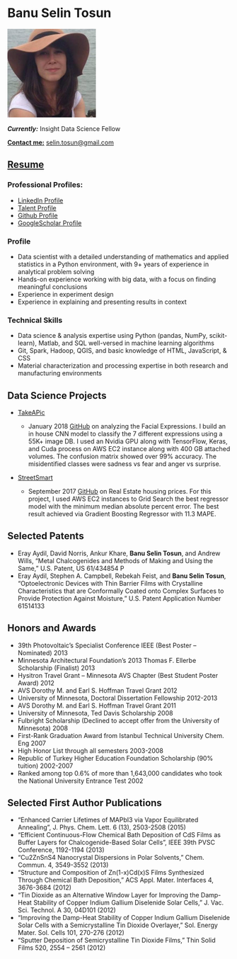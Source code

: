 # Banu Selin Tosun

<img alt="ProfilePicture" src="./BanuSelinTosun.jpg" height="200" width="200" />

_**Currently:**_ Insight Data Science Fellow

[**Contact me:**](mailto:selin.tosun@gmail.com) selin.tosun@gmail.com

## [Resume](BSelinTosun-Resume.pdf)

### Professional Profiles:
  * [LinkedIn Profile](https://www.linkedin.com/in/b-selin-tosun/)
  * [Talent Profile](https://talent.galvanize.com/students/1700)
  * [Github Profile](https://github.com/BanuSelinTosun)
  * [GoogleScholar Profile](https://scholar.google.com/citations?user=ph6QR2IAAAAJ&hl=en)

### Profile
  
  * Data scientist with a detailed understanding of mathematics and applied statistics in a Python environment, with 9+ years of experience in analytical problem solving
  * Hands-on experience working with big data, with a focus on finding meaningful conclusions 
  * Experience in experiment design
  * Experience in explaining and presenting results in context

### Technical Skills

  *	Data science & analysis expertise using Python (pandas, NumPy, scikit-learn), Matlab, and SQL well-versed in machine learning algorithms
  * Git, Spark, Hadoop, QGIS, and basic knowledge of HTML, JavaScript, & CSS
  * Material characterization and processing expertise in both research and manufacturing environments 

## Data Science Projects
  * [TakeAPic](http://takeapic.online/) 
    - January 2018 [GitHub](https://github.com/BanuSelinTosun/TakeAPic) on analyzing the Facial Expressions. I build an in house CNN model to classify the 7 different expressions using a 55K+ image DB. I used an Nvidia GPU along with TensorFlow, Keras, and Cuda process on AWS EC2 instance along with 400 GB attached volumes. The confusion matrix showed over 99% accuracy. The misidentified classes were sadness vs fear and anger vs surprise. 
  
  * [StreetSmart](http://www.street-smart-realty.com/)
    - September 2017 [GitHub](https://github.com/BanuSelinTosun/street-smart) on Real Estate housing prices. For this project, I used AWS EC2 instances to Grid Search the best regressor model with the minimum median absolute percent error. The best result achieved via Gradient Boosting Regressor with 11.3 MAPE. 

## Selected Patents 

  *	Eray Aydil, David Norris, Ankur Khare, **Banu Selin Tosun**, and Andrew Wills, “Metal Chalcogenides and Methods of Making and Using the Same,” U.S. Patent, US 61/434854 P
  *	Eray Aydil, Stephen A. Campbell, Rebekah Feist, and **Banu Selin Tosun**, “Optoelectronic Devices with Thin Barrier Films with Crystalline Characteristics that are Conformally Coated onto Complex Surfaces to Provide Protection Against Moisture,” U.S. Patent Application Number 61514133

## Honors and Awards 
  * 39th Photovoltaic’s Specialist Conference IEEE (Best Poster – Nominated)                                     2013
  * Minnesota Architectural Foundation’s 2013 Thomas F. Ellerbe Scholarship (Finalist)                           2013
  * Hysitron Travel Grant – Minnesota AVS Chapter (Best Student Poster Award)                                    2012
  * AVS Dorothy M. and Earl S. Hoffman Travel Grant                                                              2012
  * University of Minnesota, Doctoral Dissertation Fellowship                                               2012-2013
  * AVS Dorothy M. and Earl S. Hoffman Travel Grant                                                              2011
  * University of Minnesota, Ted Davis Scholarship                                                               2008
  * Fulbright Scholarship (Declined to accept offer from the University of Minnesota)                            2008
  * First-Rank Graduation Award from Istanbul Technical University Chem. Eng                                     2007
  * High Honor List through all semesters                                                                   2003-2008
  * Republic of Turkey Higher Education Foundation Scholarship (90% tuition)                                2002-2007
  * Ranked among top 0.6% of more than 1,643,000 candidates who took the National University Entrance Test       2002

## Selected First Author Publications

  * “Enhanced Carrier Lifetimes of MAPbI3 via Vapor Equilibrated Annealing”, J. Phys. Chem. Lett. 6 (13), 2503-2508 (2015)
  * “Efficient Continuous-Flow Chemical Bath Deposition of CdS Films as Buffer Layers for Chalcogenide-Based Solar Cells”, IEEE 39th PVSC Conference, 1192-1194 (2013)
  * “Cu2ZnSnS4 Nanocrystal Dispersions in Polar Solvents,” Chem. Commun. 4, 3549-3552 (2013)
  * “Structure and Composition of Zn(1-x)Cd(x)S Films Synthesized Through Chemical Bath Deposition,” ACS Appl.  Mater. Interfaces 4, 3676-3684 (2012)
  * “Tin Dioxide as an Alternative Window Layer for Improving the Damp-Heat Stability of Copper Indium Gallium Diselenide Solar Cells,” J. Vac. Sci. Technol. A 30, 04D101 (2012)
  * “Improving the Damp-Heat Stability of Copper Indium Gallium Diselenide Solar Cells with a Semicrystalline Tin Dioxide Overlayer,” Sol. Energy Mater. Sol. Cells 101, 270-276 (2012)
  * “Sputter Deposition of Semicrystalline Tin Dioxide Films,” Thin Solid Films 520, 2554 – 2561 (2012)
